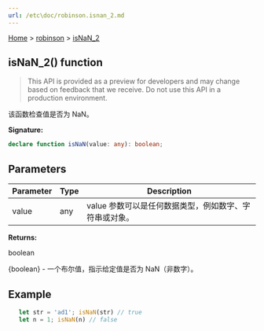 ```yaml
---
url: /etc\doc/robinson.isnan_2.md
---
```

[Home](./index.md) > [robinson](./robinson.md) > [isNaN\_2](./robinson.isnan_2.md)

## isNaN\_2() function

> This API is provided as a preview for developers and may change based on feedback that we receive. Do not use this API in a production environment.

该函数检查值是否为 NaN。

**Signature:**

```typescript
declare function isNaN(value: any): boolean;
```

## Parameters

|  Parameter | Type | Description |
|  --- | --- | --- |
|  value | any | value 参数可以是任何数据类型，例如数字、字符串或对象。 |

**Returns:**

boolean

{boolean} - 一个布尔值，指示给定值是否为 NaN（非数字）。

## Example

```JavaScript
   let str = 'ad1'; isNaN(str) // true
   let n = 1; isNaN(n) // false
```
